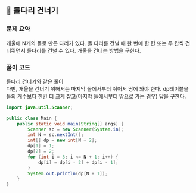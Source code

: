 ## 🌱 돌다리 건너기

### 문제 요약

개울에 N개의 돌로 만든 다리가 있다. 돌 다리를 건널 때 한 번에 한 칸 또는 두 칸씩 건너뛰면서 돌다리를 건널 수 있다. 개울을 건너는 방법을 구한다.

### 풀이 코드

[돌다리 건너기](https://github.com/0seony/algorithm-study/blob/f5236bdfa21bfde6de00e616689a363f1339f159/Inflearn/Dynamic%20programming/%EA%B3%84%EB%8B%A8%EC%98%A4%EB%A5%B4%EA%B8%B0.md)와 같은 풀이  
다만, 개울을 건너기 위해서는 마지막 돌에서부터 뛰어서 땅에 와야 한다. dp테이블을 돌의 개수보다 한칸 더 크게 잡고(마지막 돌에서부터 땅으로 가는 경우) 답을 구한다.

```java
import java.util.Scanner;

public class Main {
	public static void main(String[] args) {
		Scanner sc = new Scanner(System.in);
		int N = sc.nextInt();
		int[] dp = new int[N + 2];
		dp[1] = 1;
		dp[2] = 2;
		for (int i = 3; i <= N + 1; i++) {
			dp[i] = dp[i - 2] + dp[i - 1];
		}
		System.out.println(dp[N + 1]);
	}
}
```
